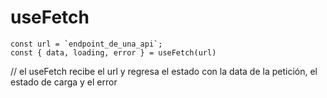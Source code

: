# useFetch

```
const url = `endpoint_de_una_api`;
const { data, loading, error } = useFetch(url)
```

//  el useFetch recibe el url y regresa el estado con la data de la petición, el estado de carga y el error